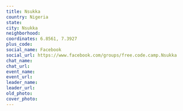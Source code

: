 ```yaml
---
title: Nsukka
country: Nigeria
state: 
city: Nsukka
neighborhood: 
coordinates: 6.8561, 7.3927
plus_code:
social_name: Facebook
social_url: https://www.facebook.com/groups/free.code.camp.Nsukka
chat_name:
chat_url:
event_name:
event_url:
leader_name:
leader_url:
old_photo: 
cover_photo:
---
```

